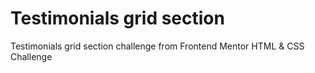 # Testimonials grid section
 Testimonials grid section challenge from Frontend Mentor HTML & CSS Challenge
